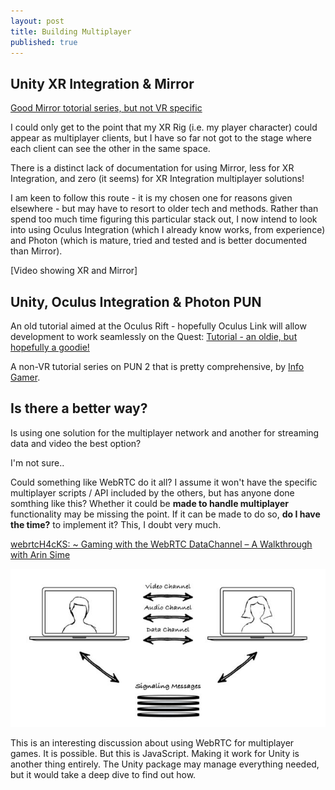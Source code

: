 ```yaml
---
layout: post
title: Building Multiplayer
published: true
---
```


## Unity XR Integration & Mirror

[Good Mirror totorial series, but not VR specific](https://www.youtube.com/watch?v=5LhA4Tk_uvI)

I could only get to the point that my XR Rig (i.e. my player character) could appear as multiplayer clients, but I have so far not got to the stage where each client can see the other in the same space. 

There is a distinct lack of documentation for using Mirror, less for XR Integration, and zero (it seems) for XR Integration multiplayer solutions!

I am keen to follow this route - it is my chosen one for reasons given elsewhere - but may have to resort to older tech and methods. Rather than spend too much time figuring this particular stack out, I now intend to look into using Oculus Integration (which I already know works, from experience) and Photon (which is mature, tried and tested and is better documented than Mirror).

[Video showing XR and Mirror]

## Unity, Oculus Integration & Photon PUN

An old tutorial aimed at the Oculus Rift - hopefully Oculus Link will allow development to work seamlessly on the Quest: [Tutorial - an oldie, but hopefully a goodie!](https://www.youtube.com/watch?time_continue=3&v=CraH51-_xJo&feature=emb_logo)

A non-VR tutorial series on PUN 2 that is pretty comprehensive, by [Info Gamer](https://www.youtube.com/watch?v=02P_mrszvzY).

## Is there a better way?

Is using one solution for the multiplayer network and another for streaming data and video the best option?

I'm not sure..

Could something like WebRTC do it all? I assume it won't have the specific multiplayer scripts / API included by the others, but has anyone done somthing like this? Whether it could be **made to handle multiplayer** functionality may be missing the point. If it can be made to do so, **do I have the time?** to implement it?
This, I doubt very much.

[webrtcH4cKS: ~ Gaming with the WebRTC DataChannel – A Walkthrough with Arin Sime](https://webrtchacks.com/datachannel-multiplayer-game/)

![WebRTC multiplayer data channel](/images/gam750/webrtc-multiplayer-1.JPG)

This is an interesting discussion about using WebRTC for multiplayer games. It is possible. But this is JavaScript. Making it work for Unity is another thing entirely. The Unity package may manage everything needed, but it would take a deep dive to find out how. 